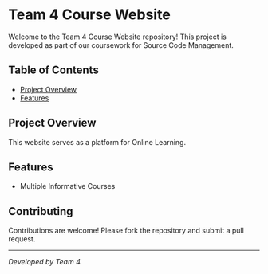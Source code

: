 # Team 4 Course Website

Welcome to the Team 4 Course Website repository! This project is developed as part of our coursework for Source Code Management.

## Table of Contents

- [Project Overview](#project-overview)
- [Features](#features)


## Project Overview

This website serves as a platform for Online Learning.

## Features

- Multiple Informative Courses

## Contributing

Contributions are welcome! Please fork the repository and submit a pull request. 

---

*Developed by Team 4*
